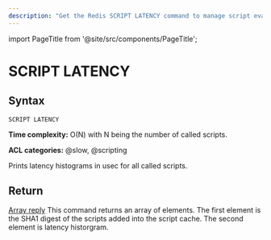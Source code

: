 ```yaml
---
description: "Get the Redis SCRIPT LATENCY command to manage script evaluation latency."
---
```


import PageTitle from '@site/src/components/PageTitle';

# SCRIPT LATENCY

<PageTitle title="Redis SCRIPT LATENCY Command (Documentation) | Dragonfly" />

## Syntax

    SCRIPT LATENCY

**Time complexity:** O(N) with N being the number of called scripts.

**ACL categories:** @slow, @scripting

Prints latency histograms in usec for all called scripts.

## Return

[Array reply](https://redis.io/docs/reference/protocol-spec/#arrays) This command returns an array of elements. The first element is the SHA1 digest of the scripts added into the script cache. The second element is latency historgram.
